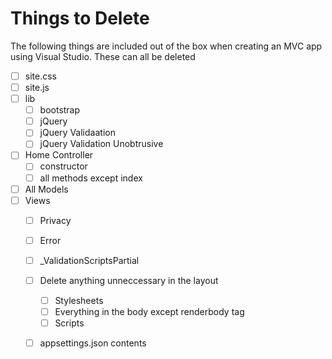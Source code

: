 # Things to Delete
The following things are included out of the box when creating an MVC app using Visual Studio. These can all be deleted 

- [ ] site.css
- [ ] site.js
- [ ] lib
    - [ ] bootstrap
    - [ ] jQuery
    - [ ] jQuery Validaation
    - [ ] jQuery Validation Unobtrusive
- [ ] Home Controller
    - [ ] constructor
    - [ ] all methods except index
- [ ] All Models
- [ ] Views
    - [ ] Privacy
    - [ ] Error
    - [ ] _ValidationScriptsPartial
    - [ ] Delete anything unneccessary in the layout
        - [ ] Stylesheets
        - [ ] Everything in the body except renderbody tag
        - [ ] Scripts
    - [ ] appsettings.json contents

